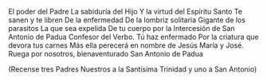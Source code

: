 El poder del Padre
La sabiduría del Hijo
Y la virtud del Espíritu Santo
Te sanen y te libren 
De la enfermedad
De la lombriz solitaria 
Gigante de los parasitos
La que sea expelida
De tu cuerpo por la 
Intercesión de San Antonio de Padua
Confesor del Verbo.
Tú haz enfermado
Por la criatura que devora  tus carnes 
Más ella perecerá en nombre de Jesús 
María y José.
Ruega por nosotros, bienaventurado San Antonio de Padua 

(Recense tres Padres Nuestros a la Santísima Trinidad y uno a San Antonio)
